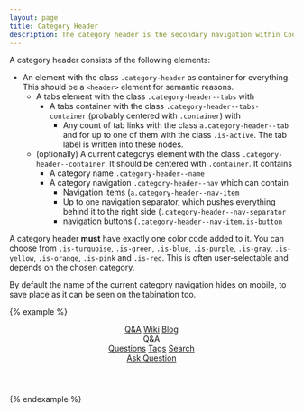 ```yaml
---
layout: page
title: Category Header
description: The category header is the secondary navigation within Codidact, which shall be used for large-scope tabs (within categories). The names and colors of these are configurable by the application users.
---
```


A category header consists of the following elements:

- An element with the class `.category-header` as container for everything. This should be a `<header>` element for semantic reasons.
    - A tabs element with the class `.category-header--tabs` with
        - A tabs container with the class `.category-header--tabs-container` (probably centered with `.container`) with
            - Any count of tab links with the class `a.category-header--tab` and for up to one of them with the class `.is-active`. The tab label is written into these nodes.
    - (optionally) A current categorys element with the class `.category-header--container`. It should be centered with `.container`. It contains
        - A category name `.category-header--name`
        - A category navigation `.category-header--nav` which can contain
            - Navigation items (`a.category-header--nav-item`
            - Up to one navigation separator, which pushes everything behind it to the right side (`.category-header--nav-separator`
            - navigation buttons (`.category-header--nav-item.is-button`

A category header **must** have exactly one color code added to it. You can choose from `.is-turquoise`, `.is-green`, `.is-blue`, `.is-purple`, `.is-gray`, `.is-yellow`, `.is-orange`, `.is-pink` and `.is-red`. This is often user-selectable and depends on the chosen category.

By default the name of the current category navigation hides on mobile, to save place as it can be seen on the tabination too.

{% example %}
<header class="category-header is-orange">
    <div class="category-header--tabs">
        <div class="container category-header--tabs-container">
            <a href="#" class="category-header--tab is-active">Q&amp;A</a>
            <a href="#" class="category-header--tab">Wiki</a>
            <a href="#" class="category-header--tab">Blog</a>
        </div>
    </div>
    <div class="container category-header--container">
        <div class="category-header--name">Q&amp;A</div>
        <div class="category-header--nav">
        <a href="#" class="category-header--nav-item is-active">Questions</a>
        <a href="#" class="category-header--nav-item">Tags</a>
        <a href="#" class="category-header--nav-item">Search</a>
        <div class="category-header--nav-separator"></div>
        <a href="#" class="category-header--nav-item is-button">Ask Question</a>
        </div>
    </div>
</header>
{% endexample %}